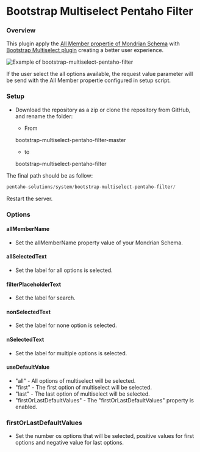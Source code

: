 # Bootstrap Multiselect Pentaho Filter

### Overview

This plugin apply the [All Member propertie of Mondrian Schema](http://mondrian.pentaho.com/documentation/schema.php#The_all_member) with [Bootstrap Multiselect plugin](http://davidstutz.github.io/bootstrap-multiselect/) creating a better user experience.

<img src="./resources/example_bootstrap-multiselect-pentaho-filter.gif" alt="Example of bootstrap-multiselect-pentaho-filter" title="Plugin Pentaho Filter" align="center" />

If the user select the all options available, the request value parameter will be send with the All Member propertie configured in setup script.

### Setup

- Download the repository as a zip or clone the repository from GitHub, and rename the folder:

  - From

  bootstrap-multiselect-pentaho-filter-master

  - to

  bootstrap-multiselect-pentaho-filter

The final path should be as follow:

```JavaScript
pentaho-solutions/system/bootstrap-multiselect-pentaho-filter/
```
Restart the server.

### Options

#### allMemberName	

- Set the allMemberName property value of your Mondrian Schema.

#### allSelectedText
- Set the label for all options is selected.

#### filterPlaceholderText	
- Set the label for search.

#### nonSelectedText	
- Set the label for none option is selected.

#### nSelectedText
- Set the label for multiple options is selected.

#### useDefaultValue	

- "all" - All options of multiselect will be selected.
- "first" - The first option of multiselect will be selected.
- "last" - The last option of multiselect will be selected.
- "firstOrLastDefaultValues" - The "firstOrLastDefaultValues" property is enabled.

### firstOrLastDefaultValues
- Set the number os options that will be selected, positive values for first options and negative value for last options.
